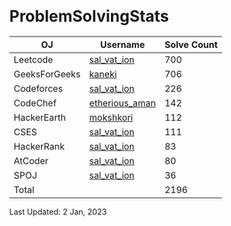 # ProblemSolvingStats


| OJ | Username | Solve Count |
| -- | -------- | ----------- |
| Leetcode | [sal_vat_ion](https://leetcode.com/sal_vat_ion/) | 700 |
| GeeksForGeeks | [kaneki](https://auth.geeksforgeeks.org/user/kaneki/) | 706 |
| Codeforces | [sal_vat_ion](https://codeforces.com/profile/sal_vat_ion) | 226 |
| CodeChef | [etherious_aman](https://www.codechef.com/users/etherious_aman) | 142 |
| HackerEarth | [mokshkori](https://www.hackerearth.com/@aman2705) | 112|
| CSES | [sal_vat_ion](https://cses.fi/user/70192) | 111 |
| HackerRank | [sal_vat_ion](https://www.hackerrank.com/sal_vat_ion) | 83 |
| AtCoder | [sal_vat_ion](https://atcoder.jp/users/sal_vat_ion) | 80 |
| SPOJ | [sal_vat_ion](https://www.spoj.com/users/sal_vat_ion/) | 36 |
| Total | | 2196 |

Last Updated: 2 Jan, 2023
